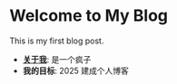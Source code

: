 # Welcome to My Blog  
This is my first blog post.  
- **[关于我][about]**: 是一个疯子
- **我的目标**: 2025 建成个人博客  



[about]: about.md